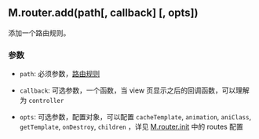 ## M.router.add(path[, callback] [, opts])

添加一个路由规则。

### 参数

* `path`: 必须参数，[路由规则](/M.router.rules)

* `callback`: 可选参数，一个函数，当 view 页显示之后的回调函数，可以理解为 `controller`

* `opts`: 可选参数，配置对象，可以配置 `cacheTemplate`, `animation`, `aniClass`, `getTemplate`, `onDestroy`, `children` ，详见 [M.router.init](/M.router.init) 中的 routes 配置